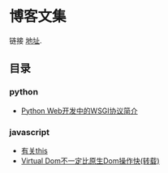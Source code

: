 # 博客文集
链接
[地址](https://www.cnblogs.com/linxiyue/ "博客；链接").
## 目录
### python
- [Python Web开发中的WSGI协议简介](docs/python/wsgi-pep3333.md "WSGI")
### javascript
- [有关this](docs/javascript/this.md "有关this")
- [Virtual Dom不一定比原生Dom操作快(转载)](docs/javascript/native-dom-vs-virtual-dom.md "有关this")